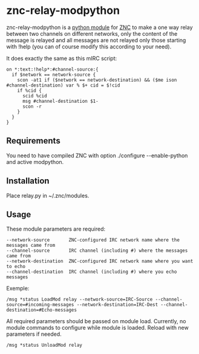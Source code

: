 znc-relay-modpython
=============
znc-relay-modpython is a [python module](https://wiki.znc.in/Modpython) for [ZNC](https://github.com/znc/znc) to make a one way relay between two channels on different networks, only the content of the message is relayed and all messages are not relayed only those starting with !help (you can of course modify this according to your need).

It does exactly the same as this mIRC script:
```
on *:text:!help*:#channel-source:{ 
  if $network == network-source {
    scon -at1 if ($network == network-destination) && ($me ison #channel-destination) var % $+ cid = $!cid
    if %cid {
      scid %cid
      msg #channel-destination $1-
      scon -r
    }
  }
}
```
Requirements
------------
You need to have compiled ZNC with option ./configure --enable-python and active modpython.

Installation
-----
Place relay.py in ~/.znc/modules.

Usage
-----
These module parameters are required:
```
--network-source       ZNC-configured IRC network name where the messages came from
--channel-source       IRC channel (including #) where the messages came from
--network-destination  ZNC-configured IRC network name where you want to echo
--channel-destination  IRC channel (including #) where you echo messages
```

Exemple:
```
/msg *status LoadMod relay --network-source=IRC-Source --channel-source=#incoming-messages --network-destination=IRC-Dest --channel-destination=#Echo-messages
```

All required parameters should be passed on module load. Currently, no module commands to configure while module is loaded. Reload with new parameters if needed.
```
/msg *status UnloadMod relay
```

